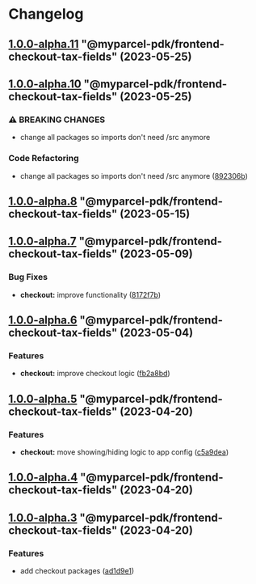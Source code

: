 # Changelog

<!-- MONODEPLOY:BELOW -->

## [1.0.0-alpha.11](https://github/myparcelnl/js-pdk/compare/@myparcel-pdk/frontend-checkout-tax-fields@1.0.0-alpha.10...@myparcel-pdk/frontend-checkout-tax-fields@1.0.0-alpha.11) "@myparcel-pdk/frontend-checkout-tax-fields" (2023-05-25)




## [1.0.0-alpha.10](https://github/myparcelnl/js-pdk/compare/@myparcel-pdk/frontend-checkout-tax-fields@1.0.0-alpha.9...@myparcel-pdk/frontend-checkout-tax-fields@1.0.0-alpha.10) "@myparcel-pdk/frontend-checkout-tax-fields" (2023-05-25)


### ⚠ BREAKING CHANGES

* change all packages so imports don't need /src anymore

### Code Refactoring

* change all packages so imports don't need /src anymore ([892306b](https://github/myparcelnl/js-pdk/commit/892306bd3307fe8d5d011bbf6eb7654f7365347a))




## [1.0.0-alpha.8](https://github/myparcelnl/js-pdk/compare/@myparcel-pdk/frontend-checkout-tax-fields@1.0.0-alpha.7...@myparcel-pdk/frontend-checkout-tax-fields@1.0.0-alpha.8) "@myparcel-pdk/frontend-checkout-tax-fields" (2023-05-15)




## [1.0.0-alpha.7](https://github/myparcelnl/js-pdk/compare/@myparcel-pdk/frontend-checkout-tax-fields@1.0.0-alpha.6...@myparcel-pdk/frontend-checkout-tax-fields@1.0.0-alpha.7) "@myparcel-pdk/frontend-checkout-tax-fields" (2023-05-09)


### Bug Fixes

* **checkout:** improve functionality ([8172f7b](https://github/myparcelnl/js-pdk/commit/8172f7b72182253b87a5ab611f1aa9807cc6e63c))




## [1.0.0-alpha.6](https://github/myparcelnl/js-pdk/compare/@myparcel-pdk/frontend-checkout-tax-fields@1.0.0-alpha.5...@myparcel-pdk/frontend-checkout-tax-fields@1.0.0-alpha.6) "@myparcel-pdk/frontend-checkout-tax-fields" (2023-05-04)


### Features

* **checkout:** improve checkout logic ([fb2a8bd](https://github/myparcelnl/js-pdk/commit/fb2a8bd4b9404cac0fe600526d85465e3a1ee5f9))




## [1.0.0-alpha.5](https://github/myparcelnl/js-pdk/compare/@myparcel-pdk/frontend-checkout-tax-fields@1.0.0-alpha.4...@myparcel-pdk/frontend-checkout-tax-fields@1.0.0-alpha.5) "@myparcel-pdk/frontend-checkout-tax-fields" (2023-04-20)


### Features

* **checkout:** move showing/hiding logic to app config ([c5a9dea](https://github/myparcelnl/js-pdk/commit/c5a9dea4463efb3d293406e05fa010312faca76a))




## [1.0.0-alpha.4](https://github/myparcelnl/js-pdk/compare/@myparcel-pdk/frontend-checkout-tax-fields@1.0.0-alpha.3...@myparcel-pdk/frontend-checkout-tax-fields@1.0.0-alpha.4) "@myparcel-pdk/frontend-checkout-tax-fields" (2023-04-20)




## [1.0.0-alpha.3](https://github/myparcelnl/js-pdk/compare/@myparcel-pdk/frontend-checkout-tax-fields@1.0.0-alpha.2...@myparcel-pdk/frontend-checkout-tax-fields@1.0.0-alpha.3) "@myparcel-pdk/frontend-checkout-tax-fields" (2023-04-20)


### Features

* add checkout packages ([ad1d9e1](https://github/myparcelnl/js-pdk/commit/ad1d9e1f027af9e6124f8266f64edc0509e22a9d))


